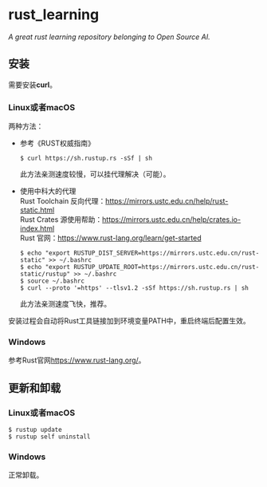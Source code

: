 # rust_learning
*A great rust learning repository belonging to Open Source AI.*  
## 安装  
需要安装**curl**。
### Linux或者macOS  
两种方法：  

* 参考《RUST权威指南》  
    ```
    $ curl https://sh.rustup.rs -sSf | sh
    ```
    此方法亲测速度较慢，可以挂代理解决（可能）。  

* 使用中科大的代理  
    Rust Toolchain 反向代理：<https://mirrors.ustc.edu.cn/help/rust-static.html>  
    Rust Crates 源使用帮助：<https://mirrors.ustc.edu.cn/help/crates.io-index.html>  
    Rust 官网：<https://www.rust-lang.org/learn/get-started>  
    ```
    $ echo "export RUSTUP_DIST_SERVER=https://mirrors.ustc.edu.cn/rust-static" >> ~/.bashrc  
    $ echo "export RUSTUP_UPDATE_ROOT=https://mirrors.ustc.edu.cn/rust-static/rustup" >> ~/.bashrc  
    $ source ~/.bashrc  
    $ curl --proto '=https' --tlsv1.2 -sSf https://sh.rustup.rs | sh  
    ```  
    此方法亲测速度飞快，推荐。

安装过程会自动将Rust工具链接加到环境变量PATH中，重启终端后配置生效。  

### Windows  
参考Rust官网<https://www.rust-lang.org/>。  

##  更新和卸载  
### Linux或者macOS
```
$ rustup update
$ rustup self uninstall  
```  

### Windows  
正常卸载。  










